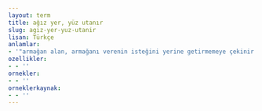 ```yaml
---
layout: term
title: ağız yer, yüz utanır
slug: agiz-yer-yuz-utanir
lisan: Türkçe
anlamlar:
- '"armağan alan, armağanı verenin isteğini yerine getirmemeye çekinir ve mutlaka yapmaya çalışır" anlamında kullanılan bir söz'
ozellikler:
- - ''
ornekler:
- - ''
orneklerkaynak:
- - ''
---
```

